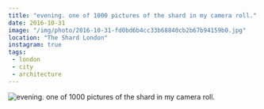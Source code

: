```yaml
---
title: "evening. one of 1000 pictures of the shard in my camera roll."
date: 2016-10-31
image: "/img/photo/2016-10-31-fd0bd6b4cc33b68840cb2b67b94159b0.jpg"
location: "The Shard London"
instagram: true
tags:
 - london
 - city
 - architecture
---
```


![evening. one of 1000 pictures of the shard in my camera roll.](/img/photo/2016-10-31-fd0bd6b4cc33b68840cb2b67b94159b0.jpg)
